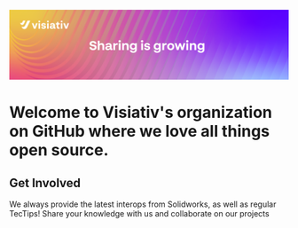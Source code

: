 ![Banner](https://github.com/VisiativSwiss/.github/blob/main/profile/Cover%20Linkedin%20personal%20profile_CH.png?raw=true)

# Welcome to Visiativ's organization on GitHub where we love all things open source.

## Get Involved
We always provide the latest interops from Solidworks, as well as regular TecTips!
Share your knowledge with us and collaborate on our projects
